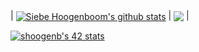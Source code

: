 
| <a href="https://github.com/anuraghazra/github-readme-stats"><img align="center" src="https://github-readme-stats.vercel.app/api?username=darthumbris&count_private=true&show_icons=true&theme=tokyonight&line_height=35" alt="Siebe Hoogenboom's github stats" /></a> | <a href="https://github.com/anuraghazra/github-readme-stats"><img align="center" src="https://github-readme-stats.vercel.app/api/top-langs/?username=darthumbris&count_private=true&show_icons=true&theme=tokyonight&hide_title=true" /></a> |

[![shoogenb's 42 stats](https://badge42.vercel.app/api/v2/cl57wqw0f005609l7sxisxcpb/stats?cursusId=21&coalitionId=59)](https://github.com/JaeSeoKim/badge42)
